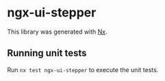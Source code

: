 # ngx-ui-stepper

This library was generated with [Nx](https://nx.dev).

## Running unit tests

Run `nx test ngx-ui-stepper` to execute the unit tests.
